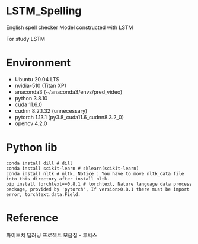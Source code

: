 # LSTM_Spelling
English spell checker Model constructed with LSTM

For study LSTM

# Environment
- Ubuntu 20.04 LTS
- nvidia-510 (Titan XP)
- anaconda3 (~/anaconda3/envs/pred_video)
- python 3.8.10
- cuda 11.6.0
- cudnn 8.2.1.32 (unnecessary)
- pytorch 1.13.1 (py3.8_cuda11.6_cudnn8.3.2_0)
- opencv 4.2.0

# Python lib
```
conda install dill # dill
conda install scikit-learn # sklearn(scikit-learn)
conda install nltk # nltk, Notice : You have to move nltk_data file into this directory after install nltk.
pip install torchtext==0.8.1 # torchtext, Nature language data process package, provided by 'pytorch', If version>0.8.1 there must be import error, torchtext.data.Field.
```


# Reference
파이토치 딥러닝  프로젝트 모음집 - 투빅스
